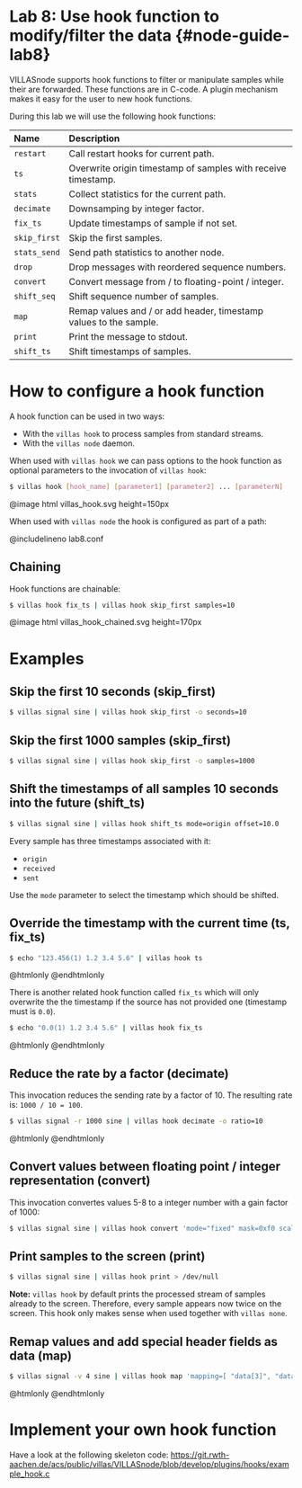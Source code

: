 # Lab 8: Use hook function to modify/filter the data {#node-guide-lab8}

VILLASnode supports hook functions to filter or manipulate samples while their are forwarded.
These functions are in C-code. A plugin mechanism makes it easy for the user to new hook functions.

During this lab we will use the following hook functions:

| Name		| Description |
| :--		| :-- |
| `restart` 	| Call restart hooks for current path. |
| `ts` 		| Overwrite origin timestamp of samples with receive timestamp. |
| `stats` 	| Collect statistics for the current path. |
| `decimate` 	| Downsamping by integer factor. |
| `fix_ts` 	| Update timestamps of sample if not set. |
| `skip_first` 	| Skip the first samples. |
| `stats_send` 	| Send path statistics to another node. |
| `drop` 		| Drop messages with reordered sequence numbers. |
| `convert` 	| Convert message from / to floating-point / integer. |
| `shift_seq` 	| Shift sequence number of samples. |
| `map` 		| Remap values and / or add header, timestamp values to the sample. |
| `print` 	| Print the message to stdout. |
| `shift_ts` 	| Shift timestamps of samples. |

# How to configure a hook function

A hook function can be used in two ways:

- With the `villas hook` to process samples from standard streams.
- With the `villas node` daemon.

When used with `villas hook` we can pass options to the hook function as optional parameters to the invocation of `villas hook`:

```bash
$ villas hook [hook_name] [parameter1] [parameter2] ... [parameterN]
```

@image html villas_hook.svg height=150px

When used with `villas node` the hook is configured as part of a path:

@includelineno lab8.conf

## Chaining

Hook  functions are chainable:

```bash
$ villas hook fix_ts | villas hook skip_first samples=10
```

@image html villas_hook_chained.svg height=170px

# Examples

## Skip the first 10 seconds (skip_first)

```bash
$ villas signal sine | villas hook skip_first -o seconds=10
```

## Skip the first 1000 samples (skip_first)

```bash
$ villas signal sine | villas hook skip_first -o samples=1000
```

## Shift the timestamps of all samples 10 seconds into the future (shift_ts)

```bash
$ villas signal sine | villas hook shift_ts mode=origin offset=10.0
```

Every sample has three timestamps associated with it:

- `origin`
- `received`
- `sent`

Use the `mode` parameter to select the timestamp which should be shifted.

## Override the timestamp with the current time (ts, fix_ts)

```bash
$ echo "123.456(1) 1.2 3.4 5.6" | villas hook ts
```

@htmlonly
<asciinema-player rows="7" cols="500" poster="npt:0:1"  src="recordings/terminal/villas_hook_ts.json">
@endhtmlonly

There is another related hook function called `fix_ts` which will only overwrite the the timestamp if the source has not provided one (timestamp must is `0.0`).

```bash
$ echo "0.0(1) 1.2 3.4 5.6" | villas hook fix_ts
```

@htmlonly
<asciinema-player rows="12" cols="500" poster="npt:0:1"  src="recordings/terminal/villas_hook_fix_ts.json">
@endhtmlonly

## Reduce the rate by a factor (decimate)

This invocation reduces the sending  rate by a factor of 10.
The resulting rate is: `1000 / 10 = 100`.

```bash
$ villas signal -r 1000 sine | villas hook decimate -o ratio=10
```

@htmlonly
<asciinema-player rows="25" cols="500" poster="npt:0:1"  src="recordings/terminal/villas_hook_decimate.json">
@endhtmlonly

## Convert values between floating point / integer representation (convert)

This invocation convertes values 5-8 to a integer number with a gain factor of 1000:

```bash
$ villas signal sine | villas hook convert 'mode="fixed" mask=0xf0 scale=1000.0'
```

## Print samples to the screen (print)

```bash
$ villas signal sine | villas hook print > /dev/null
```

**Note:** `villas hook` by default prints the processed stream of samples already to the screen. Therefore, every sample appears now twice on the screen. This hook only makes sense when used together with `villas none`.

## Remap values and add special header fields as data (map)

```bash
$ villas signal -v 4 sine | villas hook map 'mapping=[ "data[3]", "data[2]", "data[1]", "data[0]", "hdr.sequence", "ts.origin" ]'
```

@htmlonly
<asciinema-player rows="12" cols="500" poster="npt:0:1"  src="recordings/terminal/villas_hook_map.json">
@endhtmlonly

# Implement your own hook function

Have a look at the following skeleton code: <https://git.rwth-aachen.de/acs/public/villas/VILLASnode/blob/develop/plugins/hooks/example_hook.c>
